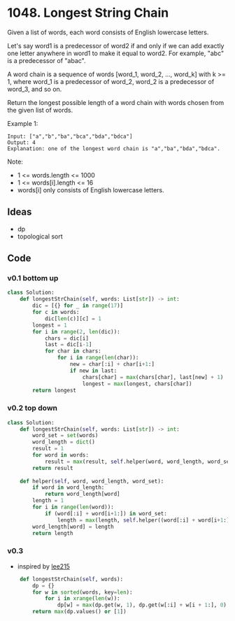 # 1048. Longest String Chain


Given a list of words, each word consists of English lowercase letters.

Let's say word1 is a predecessor of word2 if and only if we can add exactly one letter anywhere in word1 to make it equal to word2.  For example, "abc" is a predecessor of "abac".

A word chain is a sequence of words [word_1, word_2, ..., word_k] with k >= 1, where word_1 is a predecessor of word_2, word_2 is a predecessor of word_3, and so on.

Return the longest possible length of a word chain with words chosen from the given list of words.

Example 1:

```
Input: ["a","b","ba","bca","bda","bdca"]
Output: 4
Explanation: one of the longest word chain is "a","ba","bda","bdca".
```

Note:

* 1 <= words.length <= 1000
* 1 <= words[i].length <= 16
* words[i] only consists of English lowercase letters.

## Ideas

- dp 
- topological sort 

## Code 

### v0.1 bottom up 

``` python
class Solution:
    def longestStrChain(self, words: List[str]) -> int:
        dic = [{} for _ in range(17)]
        for c in words:
            dic[len(c)][c] = 1
        longest = 1
        for i in range(2, len(dic)):
            chars = dic[i]
            last = dic[i-1]
            for char in chars:
                for i in range(len(char)):
                    new = char[:i] + char[i+1:]
                    if new in last:
                        chars[char] = max(chars[char], last[new] + 1)
                        longest = max(longest, chars[char])
        return longest 
```

### v0.2 top down 

``` python
class Solution:
    def longestStrChain(self, words: List[str]) -> int:
        word_set = set(words)
        word_length = dict()
        result = 1
        for word in words:
            result = max(result, self.helper(word, word_length, word_set))
        return result
    
    def helper(self, word, word_length, word_set):
        if word in word_length:
            return word_length[word]
        length = 1
        for i in range(len(word)):
            if (word[:i] + word[i+1:]) in word_set:
                length = max(length, self.helper((word[:i] + word[i+1:]), word_length, word_set) + 1)
        word_length[word] = length
        return length
```


### v0.3

- inspired by [lee215](https://leetcode.com/problems/longest-string-chain/discuss/294890/Python-Concise-DP)

``` python
    def longestStrChain(self, words):
        dp = {}
        for w in sorted(words, key=len):
            for i in xrange(len(w)):
                dp[w] = max(dp.get(w, 1), dp.get(w[:i] + w[i + 1:], 0) + 1)
        return max(dp.values() or [1])
```